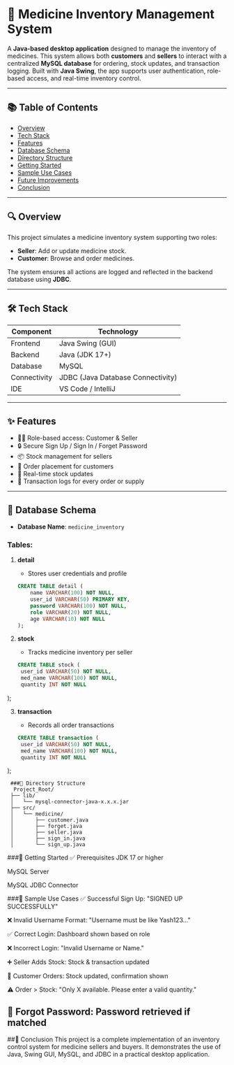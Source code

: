 # 💊 Medicine Inventory Management System

A **Java-based desktop application** designed to manage the inventory of medicines. This system allows both **customers** and **sellers** to interact with a centralized **MySQL database** for ordering, stock updates, and transaction logging. Built with **Java Swing**, the app supports user authentication, role-based access, and real-time inventory control.

---

## 📚 Table of Contents

- [Overview](#overview)
- [Tech Stack](#tech-stack)
- [Features](#features)
- [Database Schema](#database-schema)
- [Directory Structure](#directory-structure)
- [Getting Started](#getting-started)
- [Sample Use Cases](#sample-use-cases)
- [Future Improvements](#future-improvements)
- [Conclusion](#conclusion)

---

## 🔍 Overview

This project simulates a medicine inventory system supporting two roles:

- **Seller**: Add or update medicine stock.
- **Customer**: Browse and order medicines.

The system ensures all actions are logged and reflected in the backend database using **JDBC**.

---

## 🛠 Tech Stack

| Component   | Technology                      |
|-------------|----------------------------------|
| Frontend    | Java Swing (GUI)                |
| Backend     | Java (JDK 17+)                  |
| Database    | MySQL                           |
| Connectivity| JDBC (Java Database Connectivity) |
| IDE         | VS Code / IntelliJ              |

---

## ✨ Features

- 🧑‍⚕️ Role-based access: Customer & Seller
- 🔒 Secure Sign Up / Sign In / Forget Password
- 📦 Stock management for sellers
- 🛒 Order placement for customers
- 🔄 Real-time stock updates
- 📝 Transaction logs for every order or supply

---

## 🧬 Database Schema

- **Database Name**: `medicine_inventory`

### Tables:

1. **detail**
   - Stores user credentials and profile

   ```sql
   CREATE TABLE detail (
       name VARCHAR(100) NOT NULL,
       user_id VARCHAR(50) PRIMARY KEY,
       password VARCHAR(100) NOT NULL,
       role VARCHAR(20) NOT NULL,
       age VARCHAR(10) NOT NULL
   );

2. **stock**
   - Tracks medicine inventory per seller

   ```sql
   CREATE TABLE stock (
    user_id VARCHAR(50) NOT NULL,
    med_name VARCHAR(100) NOT NULL,
    quantity INT NOT NULL
);

3. **transaction**
   - Records all order transactions

   ```sql
   CREATE TABLE transaction (
    user_id VARCHAR(50) NOT NULL,
    med_name VARCHAR(100) NOT NULL,
    quantity INT NOT NULL
);

  ```dir
   ###📁 Directory Structure
    Project_Root/
   ├── lib/
   │   └── mysql-connector-java-x.x.x.jar
   ├── src/
   │   └── medicine/
   │       ├── customer.java
   │       ├── forget.java
   │       ├── seller.java
   │       ├── sign_in.java
   │       └── sign_up.java
```
###🚀 Getting Started
✅ Prerequisites
JDK 17 or higher

MySQL Server

MySQL JDBC Connector

###🧪 Sample Use Cases
✅ Successful Sign Up: "SIGNED UP SUCCESSFULLY"

❌ Invalid Username Format: "Username must be like Yash123..."

✅ Correct Login: Dashboard shown based on role

❌ Incorrect Login: "Invalid Username or Name."

➕ Seller Adds Stock: Stock & transaction updated

🛒 Customer Orders: Stock updated, confirmation shown

⚠️ Order > Stock: "Only X available. Please enter a valid quantity."

🔑 Forgot Password: Password retrieved if matched
---
##🧾 Conclusion
This project is a complete implementation of an inventory control system for medicine sellers and buyers. It demonstrates the use of Java, Swing GUI, MySQL, and JDBC in a practical desktop application.



